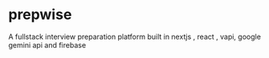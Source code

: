 # prepwise
A fullstack interview preparation platform built in nextjs , react , vapi, google gemini api and firebase

